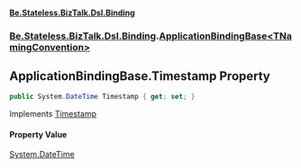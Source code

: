 #### [Be.Stateless.BizTalk.Dsl.Binding](README.md 'README')
### [Be.Stateless.BizTalk.Dsl.Binding](Be.Stateless.BizTalk.Dsl.Binding.md 'Be.Stateless.BizTalk.Dsl.Binding').[ApplicationBindingBase&lt;TNamingConvention&gt;](ApplicationBindingBase_TNamingConvention_.md 'Be.Stateless.BizTalk.Dsl.Binding.ApplicationBindingBase<TNamingConvention>')

## ApplicationBindingBase<TNamingConvention>.Timestamp Property

```csharp
public System.DateTime Timestamp { get; set; }
```

Implements [Timestamp](IApplicationBinding.Timestamp.md 'Be.Stateless.BizTalk.Dsl.Binding.IApplicationBinding.Timestamp')

#### Property Value
[System.DateTime](https://docs.microsoft.com/en-us/dotnet/api/System.DateTime 'System.DateTime')